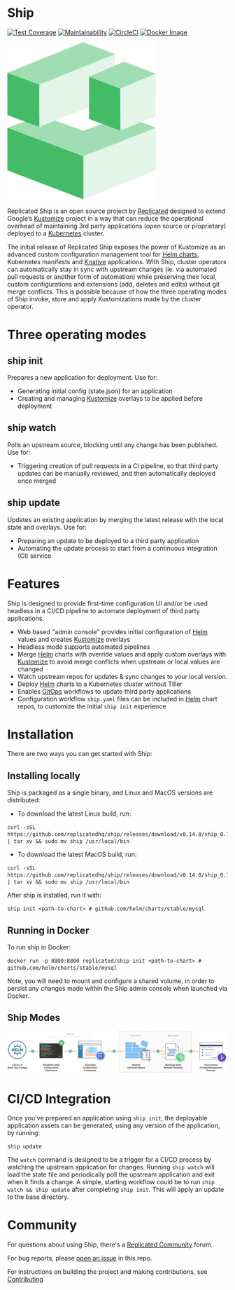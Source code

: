 Ship
=======

[![Test Coverage](https://api.codeclimate.com/v1/badges/a00869c41469d016a3c8/test_coverage)](https://codeclimate.com/github/replicatedhq/ship/test_coverage)
[![Maintainability](https://api.codeclimate.com/v1/badges/a00869c41469d016a3c8/maintainability)](https://codeclimate.com/github/replicatedhq/ship/maintainability)
[![CircleCI](https://circleci.com/gh/replicatedhq/ship.svg?style=svg&circle-token=471765bf5ec85ede48fcf02ea6a886dc6c5a73f1)](https://circleci.com/gh/replicatedhq/ship)
[![Docker Image](https://images.microbadger.com/badges/image/replicated/ship.svg)](https://microbadger.com/images/replicated/ship)


![Replicated Ship](https://github.com/replicatedhq/ship/blob/master/logo/logo.png)

Replicated Ship is an open source project by [Replicated](https://www.replicated.com) designed to extend Google’s [Kustomize](https://www.kustomize.io) project in a way that can reduce the operational overhead of maintaining 3rd party applications (open source or proprietary) deployed to a [Kubernetes](https://kubernetes.io) cluster.

The initial release of Replicated Ship exposes the power of Kustomize as an advanced custom configuration management tool for [Helm charts](https://www.github.com/helm/charts), Kubernetes manifests and [Knative](https://github.com/knative/) applications.
With Ship, cluster operators can automatically stay in sync with upstream changes (ie. via automated pull requests or another form of automation) while preserving their local, custom configurations and extensions (add, deletes and edits) without git merge conflicts.
This is possible because of how the three operating modes of Ship invoke, store and apply Kustomizations made by the cluster operator.

# Three operating modes

## ship init
Prepares a new application for deployment. Use for:
- Generating initial config (state.json) for an application
- Creating and managing [Kustomize](https://kustomize.io/) overlays to be applied before deployment

## ship watch
Polls an upstream source, blocking until any change has been published.  Use for:
- Triggering creation of pull requests in a CI pipeline, so that third party updates can be manually reviewed, and then automatically deployed once merged

## ship update
Updates an existing application by merging the latest release with the local state and overlays. Use for:
- Preparing an update to be deployed to a third party application
- Automating the update process to start from a continuous integration (CI) service

# Features
Ship is designed to provide first-time configuration UI and/or be used headless in a CI/CD pipeline to automate deployment of third party applications.

- Web based "admin console" provides initial configuration of [Helm](https://helm.sh/) values and creates [Kustomize](https://kustomize.io/) overlays
- Headless mode supports automated pipelines
- Merge [Helm](https://helm.sh/) charts with override values and apply custom overlays with [Kustomize](https://kustomize.io/) to avoid merge conflicts when upstream or local values are changed
- Watch upstream repos for updates & sync changes to your local version.
- Deploy [Helm](https://helm.sh/) charts to a Kubernetes cluster without Tiller
- Enables [GitOps](https://www.weave.works/blog/the-gitops-pipeline) workflows to update third party applications
- Configuration workflow `ship.yaml` files can be included in [Helm](https://helm.sh/) chart repos, to customize the initial `ship init` experience

# Installation
There are two ways you can get started with Ship:

## Installing locally
Ship is packaged as a single binary, and Linux and MacOS versions are distributed:
- To download the latest Linux build, run:
```shell
curl -sSL https://github.com/replicatedhq/ship/releases/download/v0.14.0/ship_0.14.0_linux_amd64.tar.gz | tar xv && sudo mv ship /usr/local/bin
```

- To download the latest MacOS build, run:
```shell
curl -sSL https://github.com/replicatedhq/ship/releases/download/v0.14.0/ship_0.14.0_darwin_amd64.tar.gz | tar xv && sudo mv ship /usr/local/bin
```

After ship is installed, run it with:

```shell
ship init <path-to-chart> # github.com/helm/charts/stable/mysql
```

## Running in Docker
To run ship in Docker:
```shell
docker run -p 8800:8800 replicated/ship init <path-to-chart> # github.com/helm/charts/stable/mysql
```

Note, you will need to mount and configure a shared volume, in order to persist any changes made within the Ship admin console when launched via Docker.


## Ship Modes
![Replicated Ship Modes](https://github.com/replicatedhq/ship/blob/master/logo/ship-flow.png)

# CI/CD Integration
Once you've prepared an application using `ship init`, the deployable application assets can be generated, using any version of the application, by running:

```shell
ship update
```

The `watch` command is designed to be a trigger for a CI/CD process by watching the upstream application for changes. Running `ship watch` will load the state file and periodically poll the upstream application and exit when it finds a change.
A simple, starting workflow could be to run `ship watch && ship update` after completing `ship init`.
This will apply an update to the base directory.

# Community

For questions about using Ship, there's a [Replicated Community](https://help.replicated.com/community) forum.

For bug reports, please [open an issue](https://github.com/replicatedhq/ship/issues/new) in this repo.

For instructions on building the project and making contributions, see [Contributing](./CONTRIBUTING.md)

